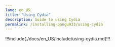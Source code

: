 ```yaml
---
lang: en_US
title: "Using Cydia"
description: Guide to using Cydia
permalink: /installing-pangu933/using-cydia
---
```


!!!include(./docs/en_US/include/using-cydia.md)!!!